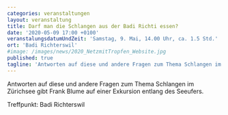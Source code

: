 ```yaml
---
categories: veranstaltungen
layout: veranstaltung
title: Darf man die Schlangen aus der Badi Richti essen?
date: '2020-05-09 17:00 +0100'
veranstalungsdatumUndZeit: 'Samstag, 9. Mai, 14.00 Uhr, ca. 1.5 Std.'
ort: 'Badi Richterswil'
#image: /images/news/2020_NetzmitTropfen_Website.jpg
published: true
tagline: 'Antworten auf diese und andere Fragen zum Thema Schlangen im Zürichsee gibt Frank Blume auf einer Exkursion entlang des Seeufers.'
---
```

Antworten auf diese und andere Fragen zum Thema Schlangen im Zürichsee gibt Frank Blume auf einer Exkursion entlang des Seeufers.

Treffpunkt: Badi Richterswil
